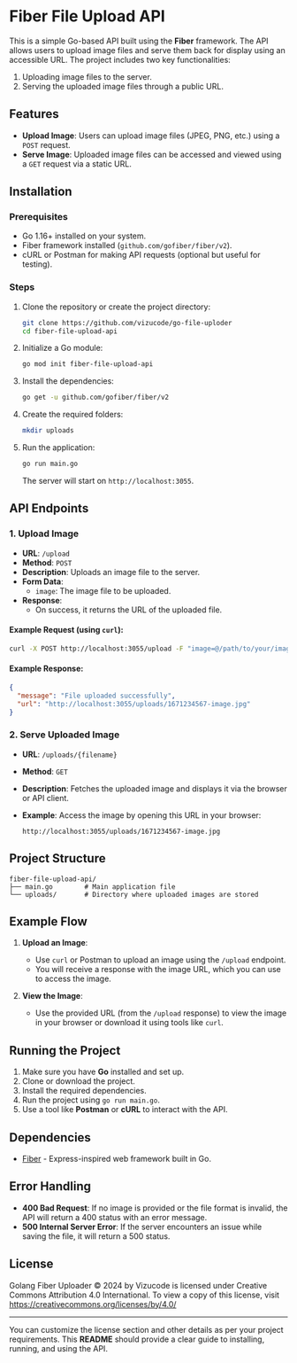 # Fiber File Upload API

This is a simple Go-based API built using the **Fiber** framework. The API allows users to upload image files and serve them back for display using an accessible URL. The project includes two key functionalities:
1. Uploading image files to the server.
2. Serving the uploaded image files through a public URL.

## Features

- **Upload Image**: Users can upload image files (JPEG, PNG, etc.) using a `POST` request.
- **Serve Image**: Uploaded image files can be accessed and viewed using a `GET` request via a static URL.

## Installation

### Prerequisites
- Go 1.16+ installed on your system.
- Fiber framework installed (`github.com/gofiber/fiber/v2`).
- cURL or Postman for making API requests (optional but useful for testing).

### Steps

1. Clone the repository or create the project directory:

    ```bash
    git clone https://github.com/vizucode/go-file-uploder
    cd fiber-file-upload-api
    ```

2. Initialize a Go module:

    ```bash
    go mod init fiber-file-upload-api
    ```

3. Install the dependencies:

    ```bash
    go get -u github.com/gofiber/fiber/v2
    ```

4. Create the required folders:
    ```bash
    mkdir uploads
    ```

5. Run the application:

    ```bash
    go run main.go
    ```

    The server will start on `http://localhost:3055`.

## API Endpoints

### 1. **Upload Image**

- **URL**: `/upload`
- **Method**: `POST`
- **Description**: Uploads an image file to the server.
- **Form Data**:
    - `image`: The image file to be uploaded.
- **Response**:
    - On success, it returns the URL of the uploaded file.
  
#### Example Request (using `curl`):
```bash
curl -X POST http://localhost:3055/upload -F "image=@/path/to/your/image.jpg"
```

#### Example Response:
```json
{
  "message": "File uploaded successfully",
  "url": "http://localhost:3055/uploads/1671234567-image.jpg"
}
```

### 2. **Serve Uploaded Image**

- **URL**: `/uploads/{filename}`
- **Method**: `GET`
- **Description**: Fetches the uploaded image and displays it via the browser or API client.
- **Example**: Access the image by opening this URL in your browser:

    ```
    http://localhost:3055/uploads/1671234567-image.jpg
    ```

## Project Structure

```
fiber-file-upload-api/
├── main.go        # Main application file
└── uploads/       # Directory where uploaded images are stored
```

## Example Flow

1. **Upload an Image**:
    - Use `curl` or Postman to upload an image using the `/upload` endpoint.
    - You will receive a response with the image URL, which you can use to access the image.

2. **View the Image**:
    - Use the provided URL (from the `/upload` response) to view the image in your browser or download it using tools like `curl`.

## Running the Project

1. Make sure you have **Go** installed and set up.
2. Clone or download the project.
3. Install the required dependencies.
4. Run the project using `go run main.go`.
5. Use a tool like **Postman** or **cURL** to interact with the API.

## Dependencies

- [Fiber](https://github.com/gofiber/fiber) - Express-inspired web framework built in Go.

## Error Handling

- **400 Bad Request**: If no image is provided or the file format is invalid, the API will return a 400 status with an error message.
- **500 Internal Server Error**: If the server encounters an issue while saving the file, it will return a 500 status.

## License

Golang Fiber Uploader © 2024 by Vizucode is licensed under Creative Commons Attribution 4.0 International. To view a copy of this license, visit https://creativecommons.org/licenses/by/4.0/

---

You can customize the license section and other details as per your project requirements. This **README** should provide a clear guide to installing, running, and using the API.
